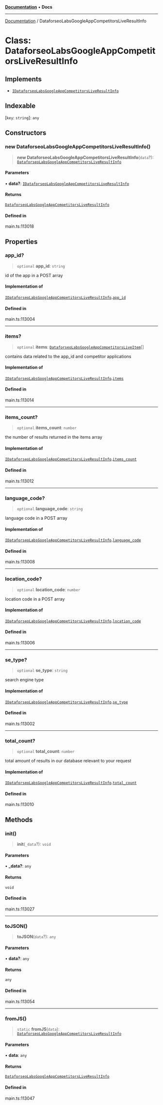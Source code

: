 [**Documentation**](../README.md) • **Docs**

***

[Documentation](../globals.md) / DataforseoLabsGoogleAppCompetitorsLiveResultInfo

# Class: DataforseoLabsGoogleAppCompetitorsLiveResultInfo

## Implements

- [`IDataforseoLabsGoogleAppCompetitorsLiveResultInfo`](../interfaces/IDataforseoLabsGoogleAppCompetitorsLiveResultInfo.md)

## Indexable

 \[`key`: `string`\]: `any`

## Constructors

### new DataforseoLabsGoogleAppCompetitorsLiveResultInfo()

> **new DataforseoLabsGoogleAppCompetitorsLiveResultInfo**(`data`?): [`DataforseoLabsGoogleAppCompetitorsLiveResultInfo`](DataforseoLabsGoogleAppCompetitorsLiveResultInfo.md)

#### Parameters

• **data?**: [`IDataforseoLabsGoogleAppCompetitorsLiveResultInfo`](../interfaces/IDataforseoLabsGoogleAppCompetitorsLiveResultInfo.md)

#### Returns

[`DataforseoLabsGoogleAppCompetitorsLiveResultInfo`](DataforseoLabsGoogleAppCompetitorsLiveResultInfo.md)

#### Defined in

main.ts:113018

## Properties

### app\_id?

> `optional` **app\_id**: `string`

id of the app in a POST array

#### Implementation of

[`IDataforseoLabsGoogleAppCompetitorsLiveResultInfo`](../interfaces/IDataforseoLabsGoogleAppCompetitorsLiveResultInfo.md).[`app_id`](../interfaces/IDataforseoLabsGoogleAppCompetitorsLiveResultInfo.md#app_id)

#### Defined in

main.ts:113004

***

### items?

> `optional` **items**: [`DataforseoLabsGoogleAppCompetitorsLiveItem`](DataforseoLabsGoogleAppCompetitorsLiveItem.md)[]

contains data related to the app_id and competitor applications

#### Implementation of

[`IDataforseoLabsGoogleAppCompetitorsLiveResultInfo`](../interfaces/IDataforseoLabsGoogleAppCompetitorsLiveResultInfo.md).[`items`](../interfaces/IDataforseoLabsGoogleAppCompetitorsLiveResultInfo.md#items)

#### Defined in

main.ts:113014

***

### items\_count?

> `optional` **items\_count**: `number`

the number of results returned in the items array

#### Implementation of

[`IDataforseoLabsGoogleAppCompetitorsLiveResultInfo`](../interfaces/IDataforseoLabsGoogleAppCompetitorsLiveResultInfo.md).[`items_count`](../interfaces/IDataforseoLabsGoogleAppCompetitorsLiveResultInfo.md#items_count)

#### Defined in

main.ts:113012

***

### language\_code?

> `optional` **language\_code**: `string`

language code in a POST array

#### Implementation of

[`IDataforseoLabsGoogleAppCompetitorsLiveResultInfo`](../interfaces/IDataforseoLabsGoogleAppCompetitorsLiveResultInfo.md).[`language_code`](../interfaces/IDataforseoLabsGoogleAppCompetitorsLiveResultInfo.md#language_code)

#### Defined in

main.ts:113008

***

### location\_code?

> `optional` **location\_code**: `number`

location code in a POST array

#### Implementation of

[`IDataforseoLabsGoogleAppCompetitorsLiveResultInfo`](../interfaces/IDataforseoLabsGoogleAppCompetitorsLiveResultInfo.md).[`location_code`](../interfaces/IDataforseoLabsGoogleAppCompetitorsLiveResultInfo.md#location_code)

#### Defined in

main.ts:113006

***

### se\_type?

> `optional` **se\_type**: `string`

search engine type

#### Implementation of

[`IDataforseoLabsGoogleAppCompetitorsLiveResultInfo`](../interfaces/IDataforseoLabsGoogleAppCompetitorsLiveResultInfo.md).[`se_type`](../interfaces/IDataforseoLabsGoogleAppCompetitorsLiveResultInfo.md#se_type)

#### Defined in

main.ts:113002

***

### total\_count?

> `optional` **total\_count**: `number`

total amount of results in our database relevant to your request

#### Implementation of

[`IDataforseoLabsGoogleAppCompetitorsLiveResultInfo`](../interfaces/IDataforseoLabsGoogleAppCompetitorsLiveResultInfo.md).[`total_count`](../interfaces/IDataforseoLabsGoogleAppCompetitorsLiveResultInfo.md#total_count)

#### Defined in

main.ts:113010

## Methods

### init()

> **init**(`_data`?): `void`

#### Parameters

• **\_data?**: `any`

#### Returns

`void`

#### Defined in

main.ts:113027

***

### toJSON()

> **toJSON**(`data`?): `any`

#### Parameters

• **data?**: `any`

#### Returns

`any`

#### Defined in

main.ts:113054

***

### fromJS()

> `static` **fromJS**(`data`): [`DataforseoLabsGoogleAppCompetitorsLiveResultInfo`](DataforseoLabsGoogleAppCompetitorsLiveResultInfo.md)

#### Parameters

• **data**: `any`

#### Returns

[`DataforseoLabsGoogleAppCompetitorsLiveResultInfo`](DataforseoLabsGoogleAppCompetitorsLiveResultInfo.md)

#### Defined in

main.ts:113047
